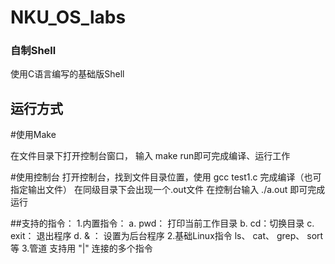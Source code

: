 # NKU_OS_labs
### 自制Shell

使用C语言编写的基础版Shell

## 运行方式
#使用Make

在文件目录下打开控制台窗口， 输入 make run即可完成编译、运行工作

#使用控制台
打开控制台，找到文件目录位置，使用
	gcc test1.c
完成编译（也可指定输出文件）
在同级目录下会出现一个.out文件
在控制台输入 
	./a.out
即可完成运行

##支持的指令：
1.内置指令：
	a. pwd： 打印当前工作目录
	b. cd：切换目录
	c. exit： 退出程序
	d. & ： 设置为后台程序
2.基础Linux指令
	ls、 cat、 grep、 sort等
3.管道
	支持用 "|" 连接的多个指令